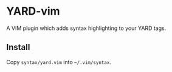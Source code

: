 # YARD-vim

A VIM plugin which adds syntax highlighting to your YARD tags.

## Install

Copy `syntax/yard.vim` into `~/.vim/syntax`.


